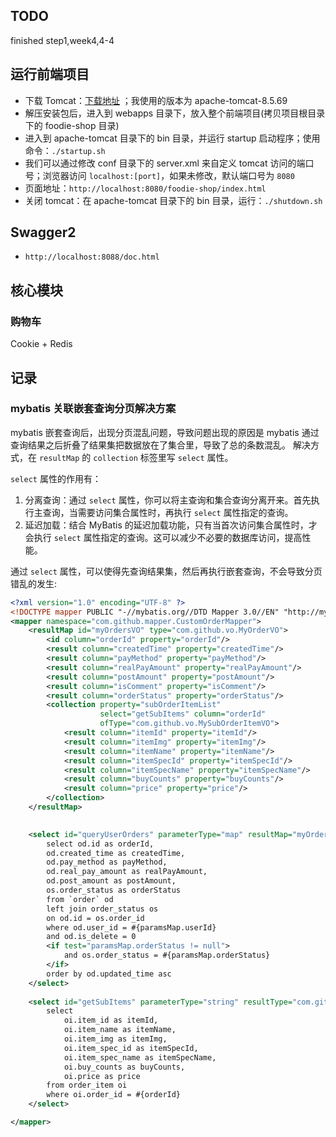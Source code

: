 ## TODO
finished step1,week4,4-4

## 运行前端项目

- 下载 Tomcat：[下载地址](https://tomcat.apache.org/) ；我使用的版本为 apache-tomcat-8.5.69
- 解压安装包后，进入到 webapps 目录下，放入整个前端项目(拷贝项目根目录下的 foodie-shop 目录)
- 进入到 apache-tomcat 目录下的 bin 目录，并运行 startup 启动程序；使用命令：`./startup.sh`
- 我们可以通过修改 conf 目录下的 server.xml 来自定义 tomcat 访问的端口号；浏览器访问 `localhost:[port]`，如果未修改，默认端口号为 `8080`
- 页面地址：`http://localhost:8080/foodie-shop/index.html`
- 关闭 tomcat：在 apache-tomcat 目录下的 bin 目录，运行：`./shutdown.sh`

## Swagger2 
- `http://localhost:8088/doc.html`

## 核心模块
### 购物车
Cookie + Redis
## 记录
### mybatis 关联嵌套查询分页解决方案
mybatis 嵌套查询后，出现分页混乱问题，导致问题出现的原因是 mybatis 通过查询结果之后折叠了结果集把数据放在了集合里，导致了总的条数混乱。
解决方式，在 `resultMap` 的 `collection` 标签里写 `select` 属性。

`select` 属性的作用有：
1. 分离查询：通过 `select` 属性，你可以将主查询和集合查询分离开来。首先执行主查询，当需要访问集合属性时，再执行 `select` 属性指定的查询。
2. 延迟加载：结合 MyBatis 的延迟加载功能，只有当首次访问集合属性时，才会执行 `select` 属性指定的查询。这可以减少不必要的数据库访问，提高性能。

通过 `select` 属性，可以使得先查询结果集，然后再执行嵌套查询，不会导致分页错乱的发生:
```xml
<?xml version="1.0" encoding="UTF-8" ?>
<!DOCTYPE mapper PUBLIC "-//mybatis.org//DTD Mapper 3.0//EN" "http://mybatis.org/dtd/mybatis-3-mapper.dtd" >
<mapper namespace="com.github.mapper.CustomOrderMapper">
    <resultMap id="myOrdersVO" type="com.github.vo.MyOrderVO">
        <id column="orderId" property="orderId"/>
        <result column="createdTime" property="createdTime"/>
        <result column="payMethod" property="payMethod"/>
        <result column="realPayAmount" property="realPayAmount"/>
        <result column="postAmount" property="postAmount"/>
        <result column="isComment" property="isComment"/>
        <result column="orderStatus" property="orderStatus"/>
        <collection property="subOrderItemList"
                    select="getSubItems" column="orderId"
                    ofType="com.github.vo.MySubOrderItemVO">
            <result column="itemId" property="itemId"/>
            <result column="itemImg" property="itemImg"/>
            <result column="itemName" property="itemName"/>
            <result column="itemSpecId" property="itemSpecId"/>
            <result column="itemSpecName" property="itemSpecName"/>
            <result column="buyCounts" property="buyCounts"/>
            <result column="price" property="price"/>
        </collection>
    </resultMap>
    

    <select id="queryUserOrders" parameterType="map" resultMap="myOrdersVO">
        select od.id as orderId,
        od.created_time as createdTime,
        od.pay_method as payMethod,
        od.real_pay_amount as realPayAmount,
        od.post_amount as postAmount,
        os.order_status as orderStatus
        from `order` od
        left join order_status os
        on od.id = os.order_id
        where od.user_id = #{paramsMap.userId}
        and od.is_delete = 0
        <if test="paramsMap.orderStatus != null">
            and os.order_status = #{paramsMap.orderStatus}
        </if>
        order by od.updated_time asc
    </select>
    
    <select id="getSubItems" parameterType="string" resultType="com.github.vo.MySubOrderItemVO">
        select
            oi.item_id as itemId,
            oi.item_name as itemName,
            oi.item_img as itemImg,
            oi.item_spec_id as itemSpecId,
            oi.item_spec_name as itemSpecName,
            oi.buy_counts as buyCounts,
            oi.price as price
        from order_item oi
        where oi.order_id = #{orderId}
    </select>

</mapper>
```
     